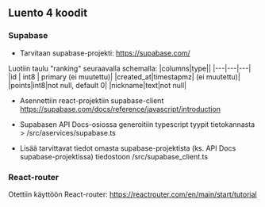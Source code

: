 ## Luento 4 koodit

### Supabase
- Tarvitaan supabase-projekti: https://supabase.com/

Luotiin taulu "ranking" seuraavalla schemalla:
|columns|type||
|---|---|---|
|id | int8 | primary (ei muutettu)|
|created_at|timestapmz| (ei muutettu)|
|points|int8|not null, default 0|
|nickname|text|not null|

- Asennettiin react-projektiin supabase-client https://supabase.com/docs/reference/javascript/introduction

- Supabasen API Docs-osiossa generoitiin typescript tyypit tietokannasta > /src/aservices/supabase.ts

- Lisää tarvittavat tiedot omasta supabase-projektista (ks. API Docs supabase-projektissa) tiedostoon /src/supabase_client.ts

### React-router
Otettiin käyttöön React-router: https://reactrouter.com/en/main/start/tutorial

